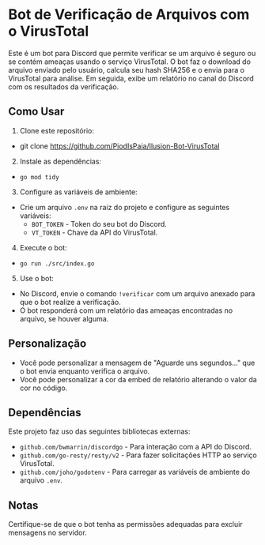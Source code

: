# Bot de Verificação de Arquivos com o VirusTotal

Este é um bot para Discord que permite verificar se um arquivo é seguro ou se contém ameaças usando o serviço VirusTotal. O bot faz o download do arquivo enviado pelo usuário, calcula seu hash SHA256 e o envia para o VirusTotal para análise. Em seguida, exibe um relatório no canal do Discord com os resultados da verificação.

## Como Usar

1. Clone este repositório:

- git clone https://github.com/PiodIsPaia/Ilusion-Bot-VirusTotal



2. Instale as dependências:

- `go mod tidy`


3. Configure as variáveis de ambiente:
- Crie um arquivo `.env` na raiz do projeto e configure as seguintes variáveis:
  - `BOT_TOKEN` - Token do seu bot do Discord.
  - `VT_TOKEN` - Chave da API do VirusTotal.


4. Execute o bot: 

- `go run ./src/index.go`


5. Use o bot:
- No Discord, envie o comando `!verificar` com um arquivo anexado para que o bot realize a verificação.
- O bot responderá com um relatório das ameaças encontradas no arquivo, se houver alguma.

## Personalização

- Você pode personalizar a mensagem de "Aguarde uns segundos..." que o bot envia enquanto verifica o arquivo.
- Você pode personalizar a cor da embed de relatório alterando o valor da cor no código.

## Dependências

Este projeto faz uso das seguintes bibliotecas externas:
- `github.com/bwmarrin/discordgo` - Para interação com a API do Discord.
- `github.com/go-resty/resty/v2` - Para fazer solicitações HTTP ao serviço VirusTotal.
- `github.com/joho/godotenv` - Para carregar as variáveis de ambiente do arquivo `.env`.

## Notas

Certifique-se de que o bot tenha as permissões adequadas para excluir mensagens no servidor.
